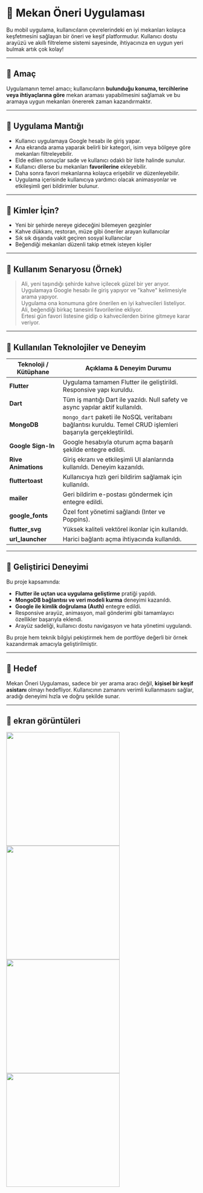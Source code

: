 # 📍 Mekan Öneri Uygulaması

Bu mobil uygulama, kullanıcıların çevrelerindeki en iyi mekanları kolayca keşfetmesini sağlayan bir öneri ve keşif platformudur. Kullanıcı dostu arayüzü ve akıllı filtreleme sistemi sayesinde, ihtiyacınıza en uygun yeri bulmak artık çok kolay!

---

## 🎯 Amaç

Uygulamanın temel amacı; kullanıcıların **bulunduğu konuma, tercihlerine veya ihtiyaçlarına göre** mekan araması yapabilmesini sağlamak ve bu aramaya uygun mekanları önererek zaman kazandırmaktır.

---

## 🧠 Uygulama Mantığı

- Kullanıcı uygulamaya Google hesabı ile giriş yapar.
- Ana ekranda arama yaparak belirli bir kategori, isim veya bölgeye göre mekanları filtreleyebilir.
- Elde edilen sonuçlar sade ve kullanıcı odaklı bir liste halinde sunulur.
- Kullanıcı dilerse bu mekanları **favorilerine** ekleyebilir.
- Daha sonra favori mekanlarına kolayca erişebilir ve düzenleyebilir.
- Uygulama içerisinde kullanıcıya yardımcı olacak animasyonlar ve etkileşimli geri bildirimler bulunur.

---

## 👤 Kimler İçin?

- Yeni bir şehirde nereye gideceğini bilemeyen gezginler
- Kahve dükkanı, restoran, müze gibi öneriler arayan kullanıcılar
- Sık sık dışarıda vakit geçiren sosyal kullanıcılar
- Beğendiği mekanları düzenli takip etmek isteyen kişiler

---

## 🧭 Kullanım Senaryosu (Örnek)

> Ali, yeni taşındığı şehirde kahve içilecek güzel bir yer arıyor.  
> Uygulamaya Google hesabı ile giriş yapıyor ve "kahve" kelimesiyle arama yapıyor.  
> Uygulama ona konumuna göre önerilen en iyi kahvecileri listeliyor.  
> Ali, beğendiği birkaç tanesini favorilerine ekliyor.  
> Ertesi gün favori listesine gidip o kahvecilerden birine gitmeye karar veriyor.

---

## 🧪 Kullanılan Teknolojiler ve Deneyim

| Teknoloji / Kütüphane      | Açıklama & Deneyim Durumu                              |
|----------------------------|---------------------------------------------------------|
| **Flutter**                | Uygulama tamamen Flutter ile geliştirildi. Responsive yapı kuruldu. |
| **Dart**                   | Tüm iş mantığı Dart ile yazıldı. Null safety ve async yapılar aktif kullanıldı. |
| **MongoDB**                | `mongo_dart` paketi ile NoSQL veritabanı bağlantısı kuruldu. Temel CRUD işlemleri başarıyla gerçekleştirildi. |
| **Google Sign-In**         | Google hesabıyla oturum açma başarılı şekilde entegre edildi. |
| **Rive Animations**        | Giriş ekranı ve etkileşimli UI alanlarında kullanıldı. Deneyim kazanıldı. |
| **fluttertoast**           | Kullanıcıya hızlı geri bildirim sağlamak için kullanıldı. |
| **mailer**                 | Geri bildirim e-postası göndermek için entegre edildi. |
| **google_fonts**           | Özel font yönetimi sağlandı (Inter ve Poppins). |
| **flutter_svg**            | Yüksek kaliteli vektörel ikonlar için kullanıldı. |
| **url_launcher**           | Harici bağlantı açma ihtiyacında kullanıldı. |

---

## 💼 Geliştirici Deneyimi

Bu proje kapsamında:

- **Flutter ile uçtan uca uygulama geliştirme** pratiği yapıldı.
- **MongoDB bağlantısı ve veri modeli kurma** deneyimi kazanıldı.
- **Google ile kimlik doğrulama (Auth)** entegre edildi.
- Responsive arayüz, animasyon, mail gönderimi gibi tamamlayıcı özellikler başarıyla eklendi.
- Arayüz sadeliği, kullanıcı dostu navigasyon ve hata yönetimi uygulandı.

Bu proje hem teknik bilgiyi pekiştirmek hem de portföye değerli bir örnek kazandırmak amacıyla geliştirilmiştir.

---
## 🚀 Hedef

Mekan Öneri Uygulaması, sadece bir yer arama aracı değil, **kişisel bir keşif asistanı** olmayı hedefliyor. Kullanıcının zamanını verimli kullanmasını sağlar, aradığı deneyimi hızla ve doğru şekilde sunar.

---

## 📌 ekran görüntüleri

<img src="Screenshot_20250612_020518.png" width="300"/>

<img src="Screenshot_20250612_020442.png" width="300"/>


<img src="Screenshot_20250612_020506.png" width="300"/>


<img src="Screenshot_20250612_020457.png" width="300"/>

